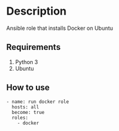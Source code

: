 # Description

Ansible role that installs Docker on Ubuntu

## Requirements

1. Python 3
2. Ubuntu

## How to use

```
- name: run docker role
  hosts: all
  become: true
  roles:
    - docker
```